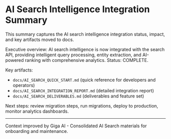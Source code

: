 # AI Search Intelligence Integration Summary

This summary captures the AI search intelligence integration status, impact, and key artifacts moved to docs.

Executive overview: AI search intelligence is now integrated with the search API, providing intelligent query processing, entity extraction, and AI-powered ranking with comprehensive analytics. Status: COMPLETE.

Key artifacts:

- `docs/AI_SEARCH_QUICK_START.md` (quick reference for developers and operators)
- `docs/AI_SEARCH_INTEGRATION_REPORT.md` (detailed integration report)
- `docs/AI_SEARCH_DELIVERABLES.md` (deliverables and feature set)

Next steps: review migration steps, run migrations, deploy to production, monitor analytics dashboards.

---

Context improved by Giga AI - Consolidated AI Search materials for onboarding and maintenance.
